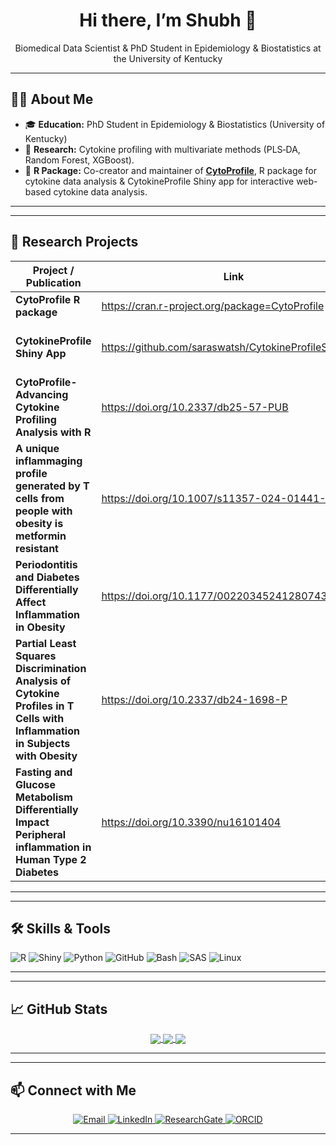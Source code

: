 <!--
**saraswatsh/saraswatsh** is a ✨ _special_ ✨ repository because its `README.md` (this file) appears on your GitHub profile.

Here are some ideas to get you started:

- 🔭 I’m currently working on ...
- 🌱 I’m currently learning ...
- 👯 I’m looking to collaborate on ...
- 🤔 I’m looking for help with ...
- 💬 Ask me about ...
- 📫 How to reach me: ...
- 😄 Pronouns: ...
- ⚡ Fun fact: ...
-->
<div align="center">
  <!-- 👋 Hello Banner -->
  <h1>Hi there, I’m Shubh 👋</h1>
  <p>Biomedical Data Scientist &amp; PhD Student in Epidemiology &amp; Biostatistics at the University of Kentucky</p>
</div>

---

## 🧑‍💻 About Me
- 🎓 **Education:** PhD Student in Epidemiology & Biostatistics (University of Kentucky)  
- 🔬 **Research:** Cytokine profiling with multivariate methods (PLS‐DA, Random Forest, XGBoost).
- 🔧 **R Package:** Co-creator and maintainer of [**CytoProfile**](https://cran.r-project.org/package=CytoProfile), R package for cytokine data analysis & CytokineProfile Shiny app for interactive web-based cytokine data analysis.  

---

---

## 🚀 Research Projects

| Project / Publication                         | Link                                                   | Notes                                      |
|-----------------------------------------------|--------------------------------------------------------|--------------------------------------------|
| **CytoProfile R package**                  | https://cran.r-project.org/package=CytoProfile         | Available at CRAN v0.2.2                   |
| **CytokineProfile Shiny App**                 | https://github.com/saraswatsh/CytokineProfileShinyApp  | Development version available at GitHub    | 
| **CytoProfile-Advancing Cytokine Profiling Analysis with R**     | https://doi.org/10.2337/db25-57-PUB | Published in Diabetes                      |
| **A unique inflammaging profile generated by T cells from people with obesity is metformin resistant**  |  https://doi.org/10.1007/s11357-024-01441-4            |  Published in GeroScience                  |
| **Periodontitis and Diabetes Differentially Affect Inflammation in Obesity** | https://doi.org/10.1177/00220345241280743              | Published in Journal of Dental Research    |
| **Partial Least Squares Discrimination Analysis of Cytokine Profiles in T Cells with Inflammation in Subjects with Obesity**     | https://doi.org/10.2337/db24-1698-P                    | Published in Diabetes                      |
| **Fasting and Glucose Metabolism Differentially Impact Peripheral inflammation in Human Type 2 Diabetes**           | https://doi.org/10.3390/nu16101404                     | Published in Nutrients                     |
---

---

## 🛠️ Skills & Tools

<div align="left">
  <img alt="R"         src="https://img.shields.io/badge/R-276DC3?style=for-the-badge&logo=r&logoColor=white" />
  <img alt="Shiny"     src="https://img.shields.io/badge/Shiny-FF2D20?style=for-the-badge&logo=r&logoColor=white" />
  <img alt="Python"    src="https://img.shields.io/badge/Python-3776AB?style=for-the-badge&logo=python&logoColor=white" />
  <img alt="GitHub"    src="https://img.shields.io/badge/GitHub-181717?style=for-the-badge&logo=github&logoColor=white" />
  <img alt="Bash"      src="https://img.shields.io/badge/Bash-4EAA25?style=for-the-badge&logo=gnu-bash&logoColor=white" />
  <img alt="SAS"       src="https://img.shields.io/badge/SAS-573581?style=for-the-badge&logo=sas&logoColor=white" />
  <img alt="Linux"     src="https://img.shields.io/badge/Linux-FCC624?style=for-the-badge&logo=linux&logoColor=black" />
</div>

---

---

## 📈 GitHub Stats

<div align="center">
  <!-- Main stats -->
  <a href="https://github.com/saraswatsh">
    <img align="center" src="https://github-readme-stats.vercel.app/api?username=saraswatsh&theme=highcontrast&show_icons=true&hide_border=false&count_private=true" /> 
  </a>
  <!-- Contributions -->
  <a href="https://github.com/saraswatsh">
    <img align="center" src="https://github-readme-streak-stats.herokuapp.com/?user=saraswatsh&theme=highcontrast&hide_border=false" /> 
  </a>
  <!-- Top languages -->
  <a href="https://github.com/saraswatsh">
    <img align="center" src="https://github-readme-stats.vercel.app/api/top-langs/?username=saraswatsh&theme=highcontrast&show_icons=true&hide_border=false&layout=compact" /> 
  </a>
</div>

---

---

## 📫 Connect with Me

<p align="center">
  <a href="mailto:shubh.saraswat00@gmail.com">
    <img alt="Email" src="https://img.shields.io/badge/Gmail-D14836?style=for-the-badge&logo=gmail&logoColor=white" />
  </a>
  <a href="https://linkedin.com/in/ssaraswat22">
    <img alt="LinkedIn" src="https://img.shields.io/badge/LinkedIn-0077B5?style=for-the-badge&logo=linkedin&logoColor=white" />
  </a>
  <a href="https://www.researchgate.net/profile/Shubh-Saraswat">
    <img alt="ResearchGate" src="https://img.shields.io/badge/Research_Gate-00CCBB.svg?&style=for-the-badge&logo=ResearchGate&logoColor=white" />
  </a>
  <a href="https://orcid.org/0009-0009-2359-1484">
      <img alt="ORCID" src="https://img.shields.io/badge/orcid-A6CE39?style=for-the-badge&logo=orcid&logoColor=white" />
   </a>
</p>

---
